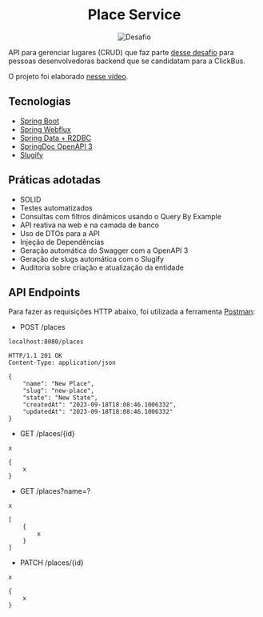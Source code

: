 <h1 align="center">
  Place Service
</h1>

<p align="center">
 <img src="https://img.shields.io/static/v1?label=Tipo&message=Desafio&color=8257E5&labelColor=000000" alt="Desafio" />
</p>

API para gerenciar lugares (CRUD) que faz parte [desse desafio](https://github.com/RocketBus/quero-ser-clickbus/tree/master/testes/backend-developer) para pessoas desenvolvedoras backend que se candidatam para a ClickBus.

O projeto foi elaborado [nesse vídeo](https://youtu.be/SsWZ4O9iWuo).

## Tecnologias

- [Spring Boot](https://spring.io/projects/spring-boot)
- [Spring Webflux](https://docs.spring.io/spring-framework/reference/web/webflux.html)
- [Spring Data + R2DBC](https://docs.spring.io/spring-framework/reference/data-access/r2dbc.html)
- [SpringDoc OpenAPI 3](https://springdoc.org/v2/#spring-webflux-support)
- [Slugify](https://github.com/slugify/slugify)

## Práticas adotadas

- SOLID
- Testes automatizados
- Consultas com filtros dinâmicos usando o Query By Example
- API reativa na web e na camada de banco
- Uso de DTOs para a API
- Injeção de Dependências
- Geração automática do Swagger com a OpenAPI 3
- Geração de slugs automática com o Slugify
- Auditoria sobre criação e atualização da entidade

## API Endpoints

Para fazer as requisições HTTP abaixo, foi utilizada a ferramenta [Postman](https://www.postman.com/downloads/):

- POST /places
```
localhost:8080/places

HTTP/1.1 201 OK
Content-Type: application/json

{
    "name": "New Place",
    "slug": "new-place",
    "state": "New State",
    "createdAt": "2023-09-18T18:08:46.1006332",
    "updatedAt": "2023-09-18T18:08:46.1006332"
}
```

- GET /places/{id}
```
x

{
    x
} 
```

- GET /places?name=?
```
x

[
    {
        x
    }
]
```

- PATCH /places/{id}
```
x

{
    x
}
```